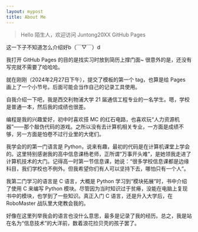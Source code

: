```yaml
---
layout: mypost
title: About Me
---
```


> Hello 陌生人，欢迎访问 Juntong20XX GitHub Pages

这一下子不知道怎么介绍好b（￣▽￣）d　

我打开 GitHub Pages 的目的是找实习时放到简历上撑门面~ 很意外的是，还没有写完就不需要了哈哈哈。

就在刚刚（2024年2月27日下午），提交了模板的第一个 tag，也算是给 Pages 画上了一个小节号。后面可能会当作自己的记录工具使用。

自我介绍一下吧，我是西交利物浦大学 21 届通信工程专业的一名学生。嗯，学校是普通一本，然后我的成绩也很差。

编程是我的兴趣爱好，初中时喜欢搭 MC 的红石电路，也喜欢玩“人力资源机器”——那个敲伪代码的游戏。之所以没有去计算机相关专业，一方面是成绩不够，另一方面是怕卷不过行业里的大佬们。

我学会的的第一门语言是 Python，说来有趣，最初的代码是在计算机课堂上学会的。这里特别感谢我的高中信息课杨老师，正所谓“万事开头难”，是她领我走进了计算机技术的大门。记得高一时第一节信息课，她说：“很多学校信息课都是边缘科目，我们学校也不例外。但我希望你们有人可以坚持下去，哪怕只有一个人”。

我第二门学习的语言是 C 语言，大概是 Python 学习到“模块拓展”时，书中介绍了使用 C 来编写 Python 模块。尽管因为当时知识过于贫瘠，没能在电脑上复现书中的模块，也学到了一些知识。真正入门 C 语言，还是升入大学后，在 RoboMaster 战队里大佬教会我的。

好像在这里列举我会的语言也没什么意思，最多是记录了我的经历。总之，我是站在名为“信息技术”的大洋前，数着浪花捡贝壳的孩子罢了。
